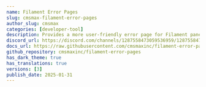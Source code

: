 ```yaml
---
name: Filament Error Pages
slug: cmsmax-filament-error-pages
author_slug: cmsmax
categories: [developer-tool]
description: Provides a more user-friendly error page for Filament panels when an error occurs.
discord_url: https://discord.com/channels/1287558473059536959/1287558473059536963
docs_url: https://raw.githubusercontent.com/cmsmaxinc/filament-error-pages/main/README.md
github_repository: cmsmaxinc/filament-error-pages
has_dark_theme: true
has_translations: true
versions: [3]
publish_date: 2025-01-31
---
```

